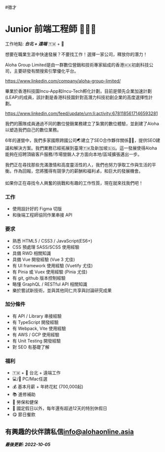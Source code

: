 #徵才

# Junior 前端工程師 👷👷‍♀️
工作地點: **_台北 + 遠端_** 🇹🇼 + 🏡


想要在職業生涯中快速發展？不要找工作！選擇一家公司，釋放你的潛力！

Aloha Group Limited是由一群數位營銷和技術專家組成的香港🇭🇰初創科技公司，主要研發有關搜索引擎優化平台。

<https://www.linkedin.com/company/aloha-group-limited/>

畢業於香港科技園Incu-App和Incu-Tech孵化計劃，目前是領先企業加速計劃(LEAP)的成員，該計劃是香港科技園針對高潛力科技初創企業的高度選擇性計劃。

<https://www.linkedin.com/feed/update/urn:li:activity:6781185617146593281>

我們的團隊成員通過不同的數位營銷業務建立了紮實的數位體驗，並創建了Aloha以塑造我們自己的數位業務。

6年的運營中，我們多家國際跨國公司🌏建立了SEO合作夥伴關係🤝🏼，提供SEO建議和解決方案。我們業務已經拓展到臺灣🇹🇼及新加坡🇸🇬。這一發展使得Aloha能夠在招聘頂級客戶服務/市場營銷人才方面向本地/區域擴張邁出一步。

我們正在尋找那些充滿激情和高度靈活性的人，我們也努力爭取工作與生活的平衡。作為回報，您將獲得有競爭力的薪酬和福利💰，和巨大的發展機會。

如果你正在尋找令人興奮的挑戰和有趣的工作性質，現在就來找我們吧！


### 工作
- 使用設計好的 Figma 切版
- 和後端工程師協同作業串接 API

### 要求
- 熟悉 HTML5 / CSS3 / JavaScript(ES6+)
- CSS 預處理 SASS/SCSS 使用經驗
- 具備 RWD 相關知識
- 具備 Vue 開發經驗 (Vue 3 尤佳)
- 有 UI framework 使用經驗 (Vuetify 尤佳)
- 有 Pinia 或 Vuex 使用經驗 (Pinia 尤佳)
- 有 git, github 版本控制經驗
- 略懂 GraphQL / RESTful API 相關知識
- 樂於嘗試新技術，並與其他同仁共享與討論研究成果

### 加分條件
- 有 API / Library 串接經驗
- 有 TypeScript 開發經驗
- 有 Webpack, Vite 使用經驗
- 有 AWS / GCP 使用經驗
- 有 Unit Testing 開發經驗
- 對 SEO 有基礎了解

### 福利
- 🇹🇼 + 🏡 台北 + 遠端工作
- 💻/🍎 PC/Mac任選
- 💰 基本月薪 + 年終花紅 (700,000起)
- 📚 進修補助
- 🏥 勞保和健保
- 🧳 國定假日以外，每年還有超過12天的特別休假日
- 😋 節日餐飲

## 有興趣的伙伴請私信<info@alohaonline.asia>

__*最後更新: 2022-10-05*__
